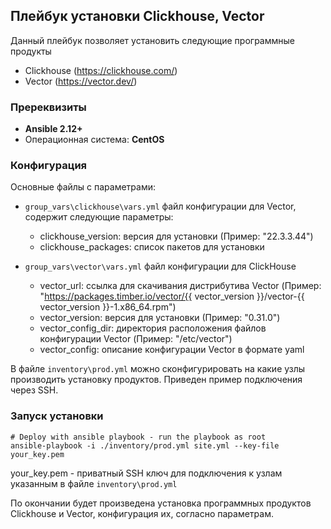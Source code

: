 ## Плейбук установки Clickhouse, Vector

Данный плейбук позволяет установить следующие программные продукты

- Clickhouse (<https://clickhouse.com/>)
- Vector (<https://vector.dev/>)

### Пререквизиты

- **Ansible 2.12+**
- Операционная система: **CentOS**

### Конфигурация

Основные файлы c параметрами:

- `group_vars\clickhouse\vars.yml` файл конфигурации для Vector, содержит следующие параметры:

  - clickhouse_version: версия для установки (Пример: "22.3.3.44")
  - clickhouse_packages: список пакетов для установки

- `group_vars\vector\vars.yml` файл конфигурации для ClickHouse 

  - vector_url: ссылка для скачивания дистрибутива Vector (Пример: "https://packages.timber.io/vector/{{ vector_version }}/vector-{{ vector_version }}-1.x86_64.rpm")
  - vector_version: версия для установки (Пример: "0.31.0")
  - vector_config_dir: директория расположения файлов конфигурации Vector (Пример: "/etc/vector")
  - vector_config: описание конфигурации Vector в формате yaml

В файле `inventory\prod.yml` можно сконфигурировать на какие узлы производить установку продуктов. Приведен пример подключения через SSH.

### Запуск установки

    # Deploy with ansible playbook - run the playbook as root
    ansible-playbook -i ./inventory/prod.yml site.yml --key-file your_key.pem

your_key.pem - приватный SSH ключ для подключения к узлам указанным в файле `inventory\prod.yml`

По окончании будет произведена установка программных продуктов Clickhouse и Vector, конфигурация их, согласно параметрам.  
